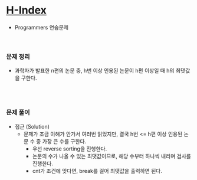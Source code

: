 # [H-Index](https://programmers.co.kr/learn/courses/30/lessons/42747)
- Programmers 연습문제  
<br><br>

### 문제 정리
- 과학자가 발표한 n편의 논문 중, h번 이상 인용된 논문이 h편 이상일 때 h의 최댓값을 구한다.

  <br><br>

### 문제 풀이
- 접근 (Solution)
   - 문제가 조금 이해가 안가서 여러번 읽었지만, 결국 h번 <= h편 이상 인용된 논문 수 중 가장 큰 수를 구한다.
     - 우선 reverse sorting을 진행한다.
     - 논문의 수가 나올 수 있는 최댓값이므로, 해당 수부터 하나씩 내리며 검사를 진행한다.
     - cnt가 조건에 맞다면, break를 걸어 최댓값을 출력하면 된다.
